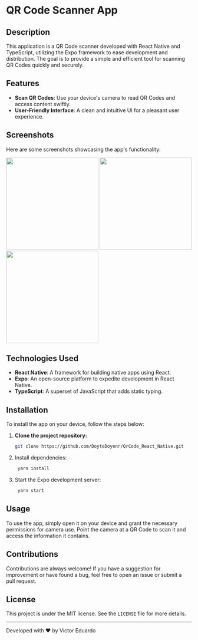 # QR Code Scanner App

## Description

This application is a QR Code scanner developed with React Native and TypeScript, utilizing the Expo framework to ease development and distribution. The goal is to provide a simple and efficient tool for scanning QR Codes quickly and securely.

## Features

- **Scan QR Codes**: Use your device's camera to read QR Codes and access content swiftly.
- **User-Friendly Interface**: A clean and intuitive UI for a pleasant user experience.

## Screenshots
Here are some screenshots showcasing the app's functionality:

<p float="left">
  <img src="https://github.com/DoyteDoyenr/QrCode_React_Native/assets/83921750/0b34fed6-2bab-4b32-90c6-e94830db8440" width="250" />
  <img src="https://github.com/DoyteDoyenr/QrCode_React_Native/assets/83921750/efba45de-db49-465f-86e6-a6ebe1c1a4ca" width="250" /> 
  <img src="https://github.com/DoyteDoyenr/QrCode_React_Native/assets/83921750/43eda100-0805-48d3-bc63-a8f6428eef71" width="250" />
</p>

## Technologies Used

- **React Native**: A framework for building native apps using React.
- **Expo**: An open-source platform to expedite development in React Native.
- **TypeScript**: A superset of JavaScript that adds static typing.

## Installation

To install the app on your device, follow the steps below:

1. **Clone the project repository:**
   
   ```bash
   git clone https://github.com/DoyteDoyenr/QrCode_React_Native.git

3. Install dependencies:
   
   ```bash
    yarn install

5. Start the Expo development server:
   
   ```bash
    yarn start

## Usage

To use the app, simply open it on your device and grant the necessary permissions for camera use. Point the camera at a QR Code to scan it and access the information it contains.

## Contributions

Contributions are always welcome! If you have a suggestion for improvement or have found a bug, feel free to open an issue or submit a pull request.

## License

This project is under the MIT license. See the `LICENSE` file for more details.

---

Developed with ❤️ by Victor Eduardo


